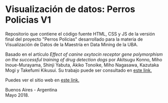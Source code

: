 # Visualización de datos: Perros Policias V1
Repositorio que contiene el código fuente HTML, CSS y JS de la versión final del proyecto "Perros Policias" desarrollado para la materia de Visualización de Datos de la Maestría en Data Mining de la UBA.
     
  Basado en el artículo _Effect of canine oxytocin receptor gene polymorphism on the successful training of drug detection dogs_ por Akitsugu Konno, Miho Inoue-Murayama, Shinji Yabuta, Akiko Tonoike, Miho Nagasawa, Kazutaka Mogi y Takefumi Kikusui.
  Su trabajo puede ser consultado en [este link.](https://www.researchgate.net/publication/323781410_Effect_of_Canine_Oxytocin_Receptor_Gene_Polymorphism_on_the_Successful_Training_of_Drug_Detection_Dogs)
     
  Puedes ver el sitio web en [este link.](https://jaimehmol.github.io/DataViz-PerrosPolicias1.0/)
  
Buenos Aires - Argentina   
Mayo 2018.
